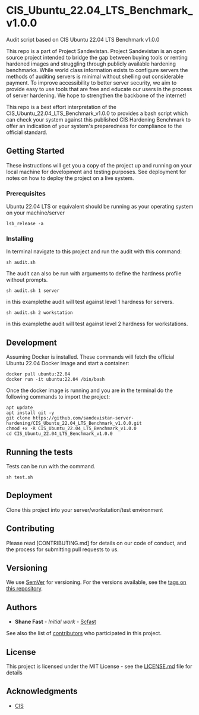 # CIS_Ubuntu_22.04_LTS_Benchmark_v1.0.0

Audit script based on CIS Ubuntu 22.04 LTS Benchmark v1.0.0

This repo is a part of Project Sandevistan. Project Sandevistan is an open source project intended to bridge the gap between buying tools or renting hardened images and struggling through publicly available hardening benchmarks. While world class information exists to configure servers the methods of auditing servers is minimal without shelling out considerable payment. To improve accessibility to better server security, we aim to provide easy to use tools that are free and educate our users in the process of server hardening. We hope to strengthen the backbone of the internet! 

This repo is a best effort interpretation of the CIS_Ubuntu_22.04_LTS_Benchmark_v1.0.0 to provides a bash script which can check your system against this published CIS Hardening Benchmark to offer an indication of your system's preparedness for compliance to the official standard.


## Getting Started

These instructions will get you a copy of the project up and running on your local machine for development and testing purposes. See deployment for notes on how to deploy the project on a live system.


### Prerequisites

Ubuntu 22.04 LTS or equivalent should be running as your operating system on your machine/server

```
lsb_release -a
```

### Installing

In terminal navigate to this project and run the audit with this command:

```
sh audit.sh

```

The audit can also be run with arguments to define the hardness profile without prompts.

```
sh audit.sh 1 server
```

in this examplethe audit will test against level 1 hardness for servers.

```
sh audit.sh 2 workstation
```

in this examplethe audit will test against level 2 hardness for workstations.

## Development

Assuming Docker is installed. These commands will fetch the official Ubuntu 22.04 Docker image and start a container:

```
docker pull ubuntu:22.04
docker run -it ubuntu:22.04 /bin/bash
```
Once the docker image is running and you are in the terminal do the following commands to import the project:

```
apt update
apt install git -y
git clone https://github.com/sandevistan-server-hardening/CIS_Ubuntu_22.04_LTS_Benchmark_v1.0.0.git
chmod +x -R CIS_Ubuntu_22.04_LTS_Benchmark_v1.0.0
cd CIS_Ubuntu_22.04_LTS_Benchmark_v1.0.0
```


## Running the tests

Tests can be run with the command.

```
sh test.sh
```

## Deployment

Clone this project into your server/workstation/test environment


## Contributing

Please read [CONTRIBUTING.md] for details on our code of conduct, and the process for submitting pull requests to us.

## Versioning

We use [SemVer](http://semver.org/) for versioning. For the versions available, see the [tags on this repository](https://github.com/your/project/tags). 

## Authors

* **Shane Fast** - *Initial work* - [Scfast](https://github.com/scfast)

See also the list of [contributors](https://github.com/sandevistan-server-hardening/CIS_Ubuntu_22.04_LTS_Benchmark_v1.0.0/graphs/contributors) who participated in this project.

## License

This project is licensed under the MIT License - see the [LICENSE.md](LICENSE.md) file for details

## Acknowledgments

* [CIS](https://www.cisecurity.org/)